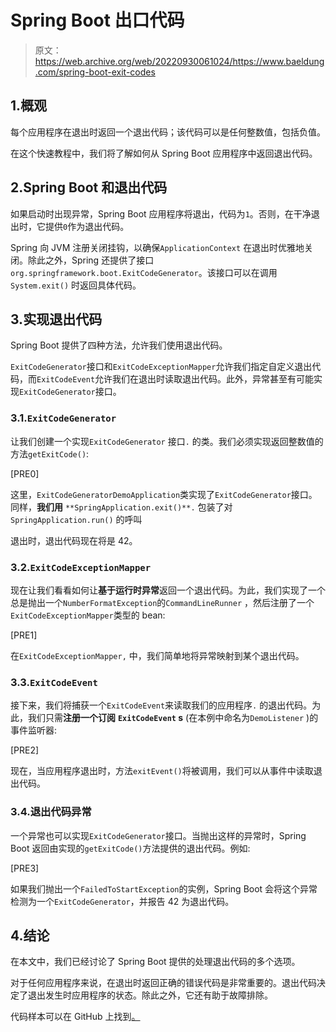 # Spring Boot 出口代码

> 原文：<https://web.archive.org/web/20220930061024/https://www.baeldung.com/spring-boot-exit-codes>

## 1.概观

每个应用程序在退出时返回一个退出代码；该代码可以是任何整数值，包括负值。

在这个快速教程中，我们将了解如何从 Spring Boot 应用程序中返回退出代码。

## 2.Spring Boot 和退出代码

如果启动时出现异常，Spring Boot 应用程序将退出，代码为`1`。否则，在干净退出时，它提供`0`作为退出代码。

Spring 向 JVM 注册关闭挂钩，以确保`ApplicationContext` 在退出时优雅地关闭。除此之外，Spring 还提供了接口`org.springframework.boot.ExitCodeGenerator`。该接口可以在调用`System.exit()` 时返回具体代码。

## 3.实现退出代码

Spring Boot 提供了四种方法，允许我们使用退出代码。

`ExitCodeGenerator`接口和`ExitCodeExceptionMapper`允许我们指定自定义退出代码，而`ExitCodeEvent`允许我们在退出时读取退出代码。此外，异常甚至有可能实现`ExitCodeGenerator`接口。

### 3.1.`ExitCodeGenerator`

让我们创建一个实现`ExitCodeGenerator` 接口`.` 的类。我们必须实现返回整数值的方法`getExitCode()`:

[PRE0]

这里，`ExitCodeGeneratorDemoApplication`类实现了`ExitCodeGenerator`接口。同样，**我们用** `**SpringApplication.exit()**.` 包装了对`SpringApplication.run()` 的呼叫

退出时，退出代码现在将是 42。

### 3.2.`ExitCodeExceptionMapper`

现在让我们看看如何让**基于运行时异常**返回一个退出代码。为此，我们实现了一个总是抛出一个`NumberFormatException`的`CommandLineRunner` ，然后注册了一个`ExitCodeExceptionMapper`类型的 bean:

[PRE1]

在`ExitCodeExceptionMapper,` 中，我们简单地将异常映射到某个退出代码。

### 3.3.`ExitCodeEvent`

接下来，我们将捕获一个`ExitCodeEvent`来读取我们的应用程序`.` 的退出代码。为此，我们只需**注册一个订阅** **`ExitCodeEvent` s** (在本例中命名为`DemoListener` )的事件监听器:

[PRE2]

现在，当应用程序退出时，方法`exitEvent()`将被调用，我们可以从事件中读取退出代码。

### 3.4.退出代码异常

一个异常也可以实现`ExitCodeGenerator`接口。当抛出这样的异常时，Spring Boot 返回由实现的`getExitCode()`方法提供的退出代码。例如:

[PRE3]

如果我们抛出一个`FailedToStartException`的实例，Spring Boot 会将这个异常检测为一个`ExitCodeGenerator`，并报告 42 为退出代码。

## 4.结论

在本文中，我们已经讨论了 Spring Boot 提供的处理退出代码的多个选项。

对于任何应用程序来说，在退出时返回正确的错误代码是非常重要的。退出代码决定了退出发生时应用程序的状态。除此之外，它还有助于故障排除。

代码样本可以在 GitHub 上找到[。](https://web.archive.org/web/20220627083949/https://github.com/eugenp/tutorials/tree/master/spring-boot-modules/spring-boot-basic-customization-2)